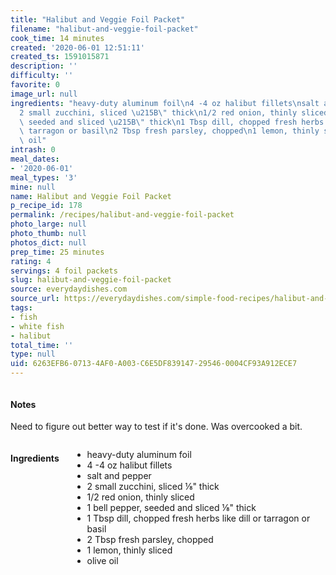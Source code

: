 ```yaml
---
title: "Halibut and Veggie Foil Packet"
filename: "halibut-and-veggie-foil-packet"
cook_time: 14 minutes
created: '2020-06-01 12:51:11'
created_ts: 1591015871
description: ''
difficulty: ''
favorite: 0
image_url: null
ingredients: "heavy-duty aluminum foil\n4 -4 oz halibut fillets\nsalt and pepper\n\
  2 small zucchini, sliced \u215B\" thick\n1/2 red onion, thinly sliced\n1 bell pepper,\
  \ seeded and sliced \u215B\" thick\n1 Tbsp dill, chopped fresh herbs like dill or\
  \ tarragon or basil\n2 Tbsp fresh parsley, chopped\n1 lemon, thinly sliced\nolive\
  \ oil"
intrash: 0
meal_dates:
- '2020-06-01'
meal_types: '3'
mine: null
name: Halibut and Veggie Foil Packet
p_recipe_id: 178
permalink: /recipes/halibut-and-veggie-foil-packet
photo_large: null
photo_thumb: null
photos_dict: null
prep_time: 25 minutes
rating: 4
servings: 4 foil packets
slug: halibut-and-veggie-foil-packet
source: everydaydishes.com
source_url: https://everydaydishes.com/simple-food-recipes/halibut-and-veggie-foil-packet-recipe/
tags:
- fish
- white fish
- halibut
total_time: ''
type: null
uid: 6263EFB6-0713-4AF0-A003-C6E5DF839147-29546-0004CF93A912ECE7
---
```

<div class="large-8 medium-7 columns" id="writeup">		<div id="notes"><h4>Notes</h4>
<div class="box box-notes"><p>Need to figure out better way to test if it's done. Was overcooked a bit.</p>
</div></div>	</div><!-- #writeup -->
</div><!-- #row-one -->
<div class="row" id="row-two">	<div class="medium-4 small-5 columns" id="ingredients"><h4>Ingredients</h4><div class="box box-ingredients content"><ul>
<li>heavy-duty aluminum foil</li>
<li>4 -4 oz halibut fillets</li>
<li>salt and pepper</li>
<li>2 small zucchini, sliced ⅛&quot; thick</li>
<li>1/2 red onion, thinly sliced</li>
<li>1 bell pepper, seeded and sliced ⅛&quot; thick</li>
<li>1 Tbsp dill, chopped fresh herbs like dill or tarragon or basil</li>
<li>2 Tbsp fresh parsley, chopped</li>
<li>1 lemon, thinly sliced</li>
<li>olive oil</li>
</ul>
</div>	</div>	<div class="medium-6 small-7 columns" id="directions">	</div>
